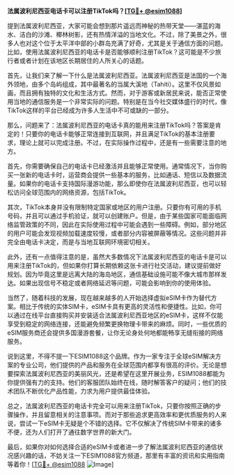 **法属波利尼西亚电话卡可以注册TikTok吗？[[TG💪+ @esim1088](https://t.me/s/esim1088)]**

提到法属波利尼西亚，大家可能会想到那片遥远而神秘的热带天堂——湛蓝的海水、洁白的沙滩、椰林树影，还有热情洋溢的当地文化。不过，除了美景之外，很多人也对这个位于太平洋中部的小群岛充满了好奇，尤其是关于通信方面的问题。比如，使用法属波利尼西亚的电话卡是否能够顺利注册TikTok？这可能是不少旅行者或者计划在该地区长期居住的人所关心的话题。

首先，让我们来了解一下什么是法属波利尼西亚。法属波利尼西亚是法国的一个海外领地，由多个岛屿组成，其中最著名的当属大溪地（Tahiti）。这里不仅风景如画，而且拥有独特的文化和生活方式。然而，对于游客或新居民来说，能否正常使用当地的通信服务是一个非常实际的问题。特别是在当今社交媒体盛行的时代，像TikTok这样的平台已经成为许多人生活中不可或缺的一部分。

那么，问题来了：法属波利尼西亚的电话卡真的能用来注册TikTok吗？答案是肯定的！只要你的电话卡能够正常连接到互联网，并且满足TikTok的基本注册要求，理论上就可以完成注册。不过，在实际操作过程中，还是有一些需要注意的地方。

首先，你需要确保自己的电话卡已经激活并且能够正常使用。通常情况下，当你购买一张新的电话卡时，运营商会提供一些基本的服务，比如通话、短信以及数据流量。如果你的电话卡支持国际漫游功能，那么即使你在法属波利尼西亚，也可以轻松访问全球范围内的网络资源，包括TikTok。

其次，TikTok本身并没有限制特定国家或地区的用户注册。只要你有可用的手机号码，并且可以通过手机验证，就可以创建账户。但是，由于某些国家可能面临网络监管政策的不同，因此在实际使用过程中可能会遇到一些障碍。例如，部分地区的用户可能会发现视频加载速度较慢，或者部分内容被屏蔽等情况。这些问题并非完全由电话卡决定，而是与当地互联网环境密切相关。

此外，还有一点值得注意的是，虽然大多数情况下法属波利尼西亚的电话卡是可以用来注册TikTok的，但如果你打算长期依赖这张卡进行社交活动，建议提前做好规划。因为毕竟这里是远离大陆的海岛地区，通信基础设施可能不像大城市那样发达。如果出现信号不稳定或者网络延迟等问题，可能会影响到你的使用体验。

当然了，随着科技的发展，现在越来越多的人开始选择虚拟eSIM卡作为替代方案。相比于传统的实体SIM卡，eSIM卡具有更高的灵活性和便捷性。比如，你可以通过在线平台直接购买并安装适合法属波利尼西亚地区的eSIM卡，这样不仅能享受到稳定的网络连接，还能避免频繁更换物理卡带来的麻烦。同时，一些优质的eSIM服务商还会提供多国漫游套餐，让你无论身处何地都能畅享无缝衔接的网络服务。

说到这里，不得不提一下ESIM1088这个品牌。作为一家专注于全球eSIM解决方案的专业公司，他们提供的产品和服务在全球范围内都享有很高的评价。无论是想要探索法属波利尼西亚的美丽风光，还是希望在这里开展业务，ESIM1088都能为你提供强有力的支持。他们的客服团队始终在线，随时解答客户的疑问；他们的技术团队不断优化产品性能，力求为用户提供最佳体验。

总之，法属波利尼西亚的电话卡完全可以用来注册TikTok，只要你按照正确的步骤操作，并且留意相关的注意事项。而对于那些追求更高效率和更优质服务的人来说，尝试一下eSIM卡无疑是个不错的选择。它不仅解决了传统SIM卡带来的诸多不便，还为人们打开了通往数字世界的新大门。

最后，如果你对如何选择合适的eSIM卡或者进一步了解法属波利尼西亚的通信状况感兴趣的话，不妨关注一下ESIM1088官方频道，那里有丰富的资讯和实用指南等着你！[[TG💪+ @esim1088](https://t.me/s/esim1088) ![Image](https://i.postimg.cc/4NQfJmqS/Snipaste-2025-05-13-00-14-12.png)]